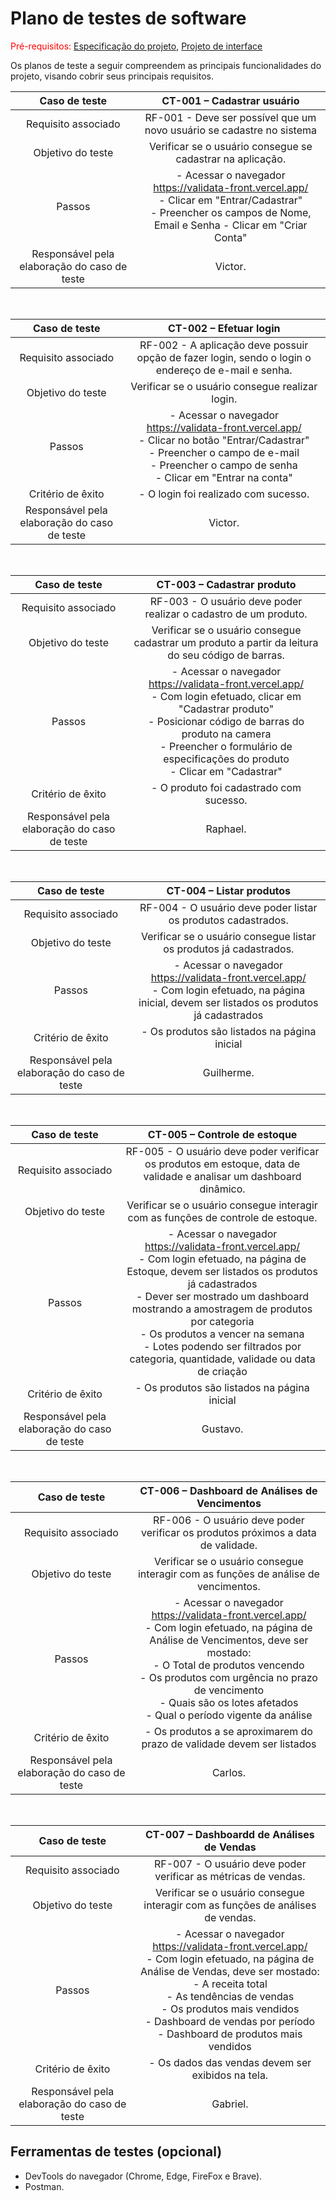 # Plano de testes de software

<span style="color:red">Pré-requisitos: <a href="02-Especificacao.md"> Especificação do projeto</a></span>, <a href="05-Projeto-interface.md"> Projeto de interface</a>

Os planos de teste a seguir compreendem as principais funcionalidades do projeto, visando cobrir seus principais requisitos.

| **Caso de teste**  | **CT-001 – Cadastrar usuário**  |
|:---: |:---: |
| Requisito associado | RF-001 - Deve ser possível que um novo usuário se cadastre no sistema |
| Objetivo do teste | Verificar se o usuário consegue se cadastrar na aplicação. |
| Passos | - Acessar o navegador <br>https://validata-front.vercel.app/<br> - Clicar em "Entrar/Cadastrar" <br> - Preencher os campos de Nome, Email e Senha - Clicar em "Criar Conta"
| Responsável pela elaboração do caso de teste | Victor. |

<br>

| **Caso de teste**  | **CT-002 – Efetuar login**  |
|:---: |:---: |
| Requisito associado | RF-002 - A aplicação deve possuir opção de fazer login, sendo o login o endereço de e-mail e senha. |
| Objetivo do teste | Verificar se o usuário consegue realizar login. |
| Passos | - Acessar o navegador <br> https://validata-front.vercel.app/ <br> - Clicar no botão "Entrar/Cadastrar" <br> - Preencher o campo de e-mail <br> - Preencher o campo de senha <br> - Clicar em "Entrar na conta" |
| Critério de êxito | - O login foi realizado com sucesso. |
| Responsável pela elaboração do caso de teste | Victor. |

<br>

| **Caso de teste**  | **CT-003 – Cadastrar produto**  |
|:---: |:---: |
| Requisito associado | RF-003 - O usuário deve poder realizar o cadastro de um produto. |
| Objetivo do teste | Verificar se o usuário consegue cadastrar um produto a partir da leitura do seu código de barras. |
| Passos | - Acessar o navegador <br> https://validata-front.vercel.app/ <br> - Com login efetuado, clicar em "Cadastrar produto" <br> - Posicionar código de barras do produto na camera <br> - Preencher o formulário de especificações do produto <br> - Clicar em "Cadastrar" |
| Critério de êxito | - O produto foi cadastrado com sucesso. |
| Responsável pela elaboração do caso de teste | Raphael. |

<br>

| **Caso de teste**  | **CT-004 – Listar produtos**  |
|:---: |:---: |
| Requisito associado | RF-004 - O usuário deve poder listar os produtos cadastrados. |
| Objetivo do teste | Verificar se o usuário consegue listar os produtos já cadastrados. |
| Passos | - Acessar o navegador <br> https://validata-front.vercel.app/ <br> - Com login efetuado, na página inicial, devem ser listados os produtos já cadastrados
| Critério de êxito | - Os produtos são listados na página inicial |
| Responsável pela elaboração do caso de teste | Guilherme. |

<br>

| **Caso de teste**  | **CT-005 – Controle de estoque**  |
|:---: |:---: |
| Requisito associado | RF-005 - O usuário deve poder verificar os produtos em estoque, data de validade e analisar um dashboard dinâmico. |
| Objetivo do teste | Verificar se o usuário consegue interagir com as funções de controle de estoque. |
| Passos | - Acessar o navegador <br> https://validata-front.vercel.app/ <br> - Com login efetuado, na página de Estoque, devem ser listados os produtos já cadastrados <br> - Dever ser mostrado um dashboard mostrando a amostragem de produtos por categoria <br> - Os produtos a vencer na semana <br> - Lotes podendo ser filtrados por categoria, quantidade, validade ou data de criação <br>
| Critério de êxito | - Os produtos são listados na página inicial |
| Responsável pela elaboração do caso de teste | Gustavo. |

<br>

| **Caso de teste**  | **CT-006 – Dashboard de Análises de Vencimentos**  |
|:---: |:---: |
| Requisito associado | RF-006 - O usuário deve poder verificar os produtos próximos a data de validade. |
| Objetivo do teste | Verificar se o usuário consegue interagir com as funções de análise de vencimentos. |
| Passos | - Acessar o navegador <br> https://validata-front.vercel.app/ <br> - Com login efetuado, na página de Análise de Vencimentos, deve ser mostado: <br> - O Total de produtos vencendo <br> - Os produtos com urgência no prazo de vencimento <br> - Quais são os lotes afetados <br> - Qual o período vigente da análise <br>
| Critério de êxito | - Os produtos a se aproximarem do prazo de validade devem ser listados |
| Responsável pela elaboração do caso de teste | Carlos. |

<br>

| **Caso de teste**  | **CT-007 – Dashboardd de Análises de Vendas**  |
|:---: |:---: |
| Requisito associado | RF-007 - O usuário deve poder verificar as métricas de vendas. |
| Objetivo do teste | Verificar se o usuário consegue interagir com as funções de análises de vendas. |
| Passos | - Acessar o navegador <br> https://validata-front.vercel.app/ <br> - Com login efetuado, na página de Análise de Vendas, deve ser mostado: <br> - A receita total <br> - As tendências de vendas <br> - Os produtos mais vendidos <br> - Dashboard de vendas por período <br> - Dashboard de produtos mais vendidos <br>
| Critério de êxito | - Os dados das vendas devem ser exibidos na tela. |
| Responsável pela elaboração do caso de teste | Gabriel. |


## Ferramentas de testes (opcional)

- DevTools do navegador (Chrome, Edge, FireFox e Brave).
- Postman.
